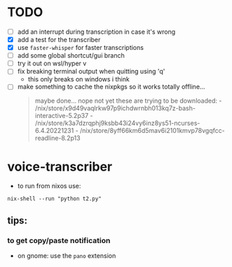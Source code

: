# TODO
- [ ] add an interrupt during transcription in case it's wrong
- [x] add a test for the transcriber
- [x] use `faster-whisper` for faster transcriptions
- [ ] add some global shortcut/gui branch
- [ ] try it out on wsl/hyper v
- [ ] fix breaking terminal output when quitting using 'q'
    - this only breaks on windows i think
- [ ] make something to cache the nixpkgs so it works totally offline...
    > maybe done...
    > nope not yet these are trying to be downloaded: 
      - /nix/store/x9d49vaqlrkw97p9ichdwrnbh013kq7z-bash-interactive-5.2p37
      - /nix/store/k3a7dzrqphj9ksbb43i24vy6inz8ys51-ncurses-6.4.20221231
      - /nix/store/8yff66km6d5mav6i2101kmvp78vgqfcc-readline-8.2p13

# voice-transcriber
- to run from nixos use: 
```shell
nix-shell --run "python t2.py"
```


## tips:
### to get copy/paste notification 
- on gnome: use the `pano` extension

